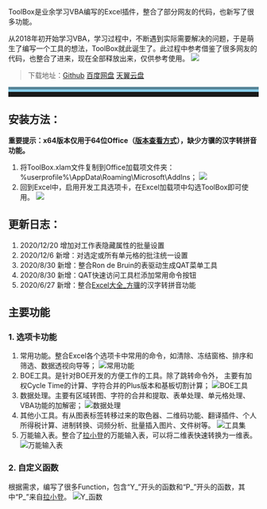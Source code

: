 ToolBox是业余学习VBA编写的Excel插件，整合了部分网友的代码，也新写了很多功能。
<!-- more -->

从2018年初开始学习VBA，学习过程中，不断遇到实际需要解决的问题，于是萌生了编写一个工具的想法，ToolBox就此诞生了。此过程中参考借鉴了很多网友的代码，也整合了进来，现在全部释放出来，仅供参考使用。
![](https://s1.ax1x.com/2020/04/24/Jr09MD.png)

>下载地址：[Github](https://github.com/my-youth/ToolBox/releases)   [百度网盘](https://pan.baidu.com/s/14coXQLpKg1moJCYvOfzMGg)   [天翼云盘](https://cloud.189.cn/t/32aaAbJNbAry)

<hr style="height:10px;border:none;border-top:10px groove skyblue;" />

## 安装方法：
**重要提示：x64版本仅用于64位Office（[版本查看方式](https://support.microsoft.com/zh-cn/office/%E5%85%B3%E4%BA%8E-office%EF%BC%9A%E6%88%91%E4%BD%BF%E7%94%A8%E7%9A%84%E6%98%AF%E5%93%AA%E4%B8%AA%E7%89%88%E6%9C%AC%E7%9A%84-office%EF%BC%9F-932788b8-a3ce-44bf-bb09-e334518b8b19)），缺少方骥的汉字转拼音功能。**
1. 将ToolBox.xlam文件复制到Office加载项文件夹：%userprofile%\AppData\Roaming\Microsoft\AddIns；
   ![](https://s1.ax1x.com/2020/04/24/Jr0MLQ.png)
2. 回到Excel中，启用开发工具选项卡，在Excel加载项中勾选ToolBox即可使用。
   ![](https://s1.ax1x.com/2020/04/24/Jr0Giq.png)

## 更新日志：
1. 2020/12/20 增加对工作表隐藏属性的批量设置
2. 2020/12/6   新增：对选定或所有单元格的批注统一设置
3. 2020/8/30   新增：整合Ron de Bruin的表驱动生成QAT菜单工具
4. 2020/8/30   新增：QAT快速访问工具栏添加常用命令按钮
5. 2020/6/27   新增：整合[Excel大全_方骥](https://weibo.com/2190827182/BAeh1xbd9)的汉字转拼音功能

## 主要功能
### 1. 选项卡功能
   1. 常用功能。整合Excel各个选项卡中常用的命令，如清除、冻结窗格、排序和筛选、数据透视向导等；
   ![常用功能](https://s1.ax1x.com/2020/04/24/Jr0oFI.png)
   1. BOE工具。是针对BOE开发的方便工作的工具。除了跳转命令外， 主要有加权Cycle Time的计算、字符合并的Plus版本和基板切割计算；
   ![BOE工具](https://s1.ax1x.com/2020/04/24/Jr07fP.png)
   1. 数据处理。主要有区域转图、字符的合并和提取、表单处理、单元格处理、VBA功能的加解密；
   ![数据处理](https://s1.ax1x.com/2020/04/24/Jr0L6S.png)
   1. 其他小工具。有从图表标签转移过来的取色器、二维码功能、翻译插件、个人所得税计算、进制转换、词频分析、批量插入图片、文件树等。
   ![工具集](https://s1.ax1x.com/2020/04/24/JrBSkn.png)
   1. 万能输入表。整合了[拉小登](http://www.ladeng6666.com/blog/)的万能输入表，可以将二维表快速转换为一维表。
   ![万能输入表](https://s1.ax1x.com/2020/04/24/JrBF6U.png)
### 2. 自定义函数
   根据需求，编写了很多Function，包含“Y_”开头的函数和“P_”开头的函数，其中“P_”来自[拉小登](http://www.ladeng6666.com/blog/)。
   ![Y_函数](https://s1.ax1x.com/2020/04/24/JrBufx.png)
